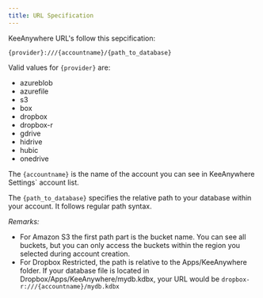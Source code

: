 ```yaml
---
title: URL Specification
---
```

KeeAnywhere URL's follow this sepcification:

`{provider}:///{accountname}/{path_to_database}` 

Valid values for `{provider}` are:
* azureblob
* azurefile
* s3
* box
* dropbox
* dropbox-r
* gdrive
* hidrive
* hubic
* onedrive

The `{accountname}` is the name of the account you can see in KeeAnywhere Settings` account list.

The `{path_to_database}` specifies the relative path to your database within your account. It follows regular path syntax.

*Remarks:*
* For Amazon S3 the first path part is the bucket name. You can see all buckets, but you can only access the buckets within the region you selected during account creation.
* For Dropbox Restricted, the path is relative to the Apps/KeeAnywhere folder.  If your database file is located in Dropbox/Apps/KeeAnywhere/mydb.kdbx, your URL would be `dropbox-r:///{accountname}/mydb.kdbx`






